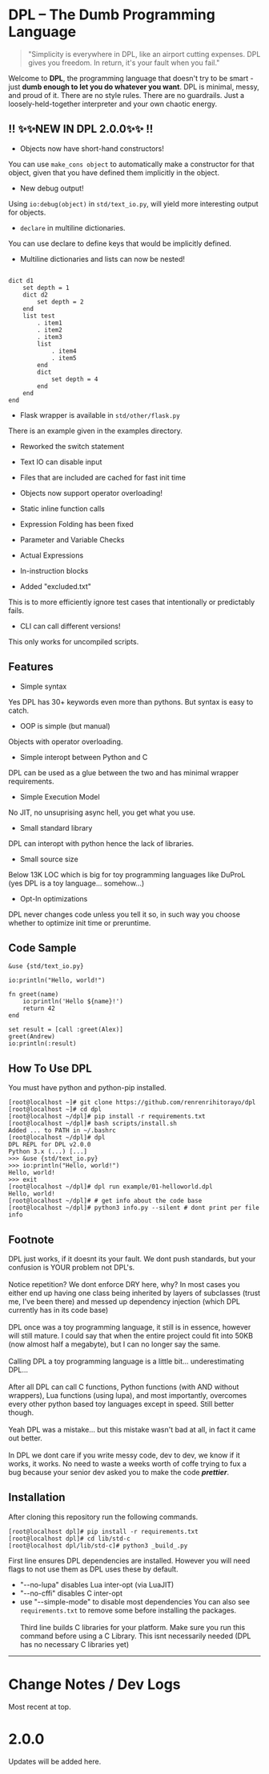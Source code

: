 # DPL – The Dumb Programming Language

> "Simplicity is everywhere in DPL, like an airport cutting expenses.
> DPL gives you freedom. In return, it's your fault when you fail."

Welcome to **DPL**, the programming language that doesn\'t try to be smart - just **dumb enough to let you do whatever you want**.
DPL is minimal, messy, and proud of it.
There are no style rules. There are no guardrails. Just a loosely-held-together interpreter and your own chaotic energy.

## !! ✨✨NEW IN DPL 2.0.0✨✨ !!

* Objects now have short-hand constructors!

You can use `make_cons object` to automatically make a constructor for that object,
given that you have defined them implicitly in the object.

* New debug output!

Using `io:debug(object)` in `std/text_io.py`,
will yield more interesting output for objects.

* `declare` in multiline dictionaries.

You can use declare to define keys that would be
implicitly defined.

* Multiline dictionaries and lists can now be nested!

```DuProL

dict d1
    set depth = 1
    dict d2
        set depth = 2
    end
    list test
        . item1
        . item2
        . item3
        list
            . item4
            . item5
        end
        dict
            set depth = 4
        end
    end
end

```

* Flask wrapper is available in `std/other/flask.py`

There is an example given in the examples directory.

* Reworked the switch statement

* Text IO can disable input

* Files that are included are cached for fast init time

* Objects now support operator overloading!

* Static inline function calls

* Expression Folding has been fixed

* Parameter and Variable Checks

* Actual Expressions

* In-instruction blocks

* Added "excluded.txt"

This is to more efficiently ignore
test cases that intentionally or
predictably fails.

* CLI can call different versions!

This only works for uncompiled scripts.

## Features

* Simple syntax

Yes DPL has 30+ keywords
even more than pythons.
But syntax is easy to catch.

* OOP is simple (but manual)

Objects with operator overloading.

* Simple interopt between Python and C

DPL can be used as a glue between the two
and has minimal wrapper requirements.

* Simple Execution Model

No JIT, no unsuprising async hell,
you get what you use.

* Small standard library

DPL can interopt with python hence
the lack of libraries.

* Small source size

Below 13K LOC which is big for toy
programming languages like DuProL
(yes DPL is a toy language... somehow...)

* Opt-In optimizations

DPL never changes code unless you
tell it so, in such way you choose
whether to optimize init time or preruntime.

## Code Sample

```DuProL
&use {std/text_io.py}

io:println("Hello, world!")

fn greet(name)
    io:println('Hello ${name}!')
    return 42
end

set result = [call :greet(Alex)]
greet(Andrew)
io:println(:result)
```

## How To Use DPL

You must have python and python-pip installed.

```Plaintext
[root@localhost ~]# git clone https://github.com/renrenrihitorayo/dpl
[root@localhost ~]# cd dpl
[root@localhost ~/dpl]# pip install -r requirements.txt
[root@localhost ~/dpl]# bash scripts/install.sh
Added ... to PATH in ~/.bashrc
[root@localhost ~/dpl]# dpl
DPL REPL for DPL v2.0.0
Python 3.x (...) [...]
>>> &use {std/text_io.py}
>>> io:println("Hello, world!")
Hello, world!
>>> exit
[root@localhost ~/dpl]# dpl run example/01-helloworld.dpl
Hello, world!
[root@localhost ~/dpl]# # get info about the code base
[root@localhost ~/dpl]# python3 info.py --silent # dont print per file info
```

## Footnote

DPL just works, if it doesnt its your fault.
We dont push standards, but your confusion is
YOUR problem not DPL\'s.
<br><br>
Notice repetition?
We dont enforce DRY here, why? In most cases
you either end up having one class being
inherited by layers of subclasses (trust me, I\'ve been there)
and messed up dependency injection (which DPL currently has
in its code base)
<br><br>
DPL once was a toy programming language,
it still is in essence, however will still
mature. I could say that when the entire project
could fit into 50KB (now almost half a megabyte),
but I can no longer say the same.
<br><br>
Calling DPL a toy programming language is a little
bit... underestimating DPL...
<br><br>
After all DPL can call C functions, Python functions
(with AND without wrappers), Lua functions (using lupa),
and most importantly, overcomes every other python based
toy languages except in speed. Still better though.
<br><br>
Yeah DPL was a mistake... but this mistake wasn\'t bad at all,
in fact it came out better.
<br><br>
In DPL we dont care if you write messy code,
dev to dev, we know if it works, it works.
No need to waste a weeks worth of coffe
trying to fux a bug because your senior dev
asked you to make the code ***prettier***.

## Installation

After cloning this repository
run the following commands.
```Plaintext
[root@localhost dpl]# pip install -r requirements.txt
[root@localhost dpl]# cd lib/std-c
[root@localhost dpl/lib/std-c]# python3 _build_.py
```

First line ensures DPL dependencies are installed.
However you will need flags to not use them as DPL
uses these by default.
* "--no-lupa" disables Lua inter-opt (via LuaJIT)
* "--no-cffi" disables C inter-opt
* use "--simple-mode" to disable most dependencies
You can also see `requirements.txt` to remove some
before installing the packages.
<br><br>
Third line builds C libraries for your platform.
Make sure you run this command before using a C
Library. This isnt necessarily needed (DPL has no
necessary C libraries yet)

---

# Change Notes / Dev Logs

Most recent at top.

# 2.0.0

Updates will be added here.